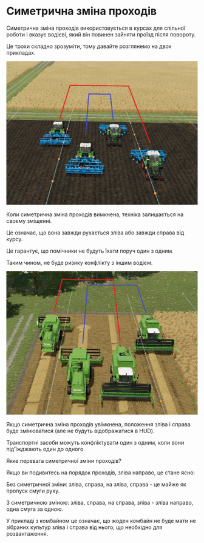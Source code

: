 # Симетрична зміна проходів

  
  
Симетрична зміна проходів використовується в курсах для спільної роботи і вказує водієві, який він повинен зайняти проїзд після повороту.  
  
Це трохи складно зрозуміти, тому давайте розглянемо на двох прикладах.  
  


![Image](../assets/images/regularchange_0_0_1020_765.png)

  
  
Коли симетрична зміна проходів вимкнена, техніка залишається на своєму зміщенні.  
  
Це означає, що вона завжди рухається зліва або завжди справа від курсу.  
  
Це гарантує, що помічники не будуть їхати поруч один з одним.  
  
Таким чином, не буде ризику конфлікту з іншим водієм.  
  


![Image](../assets/images/symetricchange_0_0_1020_765.png)

  
  
Якщо симетрична зміна проходів увімкнена, положення зліва і справа буде змінюватися (але не будуть відображатися в HUD).  
  
Транспортні засоби можуть конфліктувати один з одним, коли вони під'їжджають один до одного.  
  
Якке перевага симетричної зміни проходів?  
  
Якщо ви подивитесь на порядок проходів, зліва направо, це стане ясно:  
  
Без симетричної зміни: зліва, справа, на зліва, справа - це майже як пропуск смуги руху.  
  
З симетричною зміною: зліва, справа, на справа, зліва - зліва направо, одна смуга за одною.  
  
У прикладі з комбайном це означає, що жоден комбайн не буде мати не зібраних культур зліва і справа від нього, що необхідно для розвантаження.  
  


